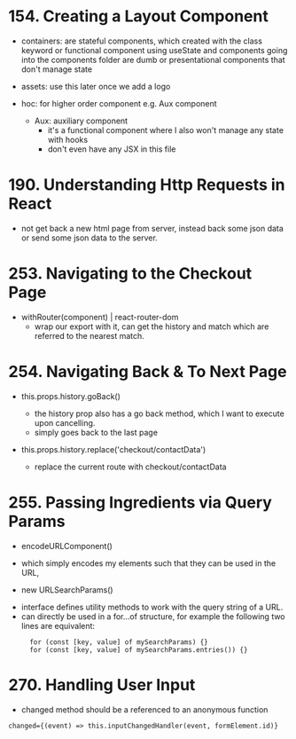 # 154. Creating a Layout Component

* containers: are stateful components, which created with the class keyword or functional component using useState and components going into the components folder are dumb or presentational components that don't manage state

* assets: use this later once we add a logo

* hoc: for higher order component e.g. Aux component
  - Aux: auxiliary component
    - it's a functional component where I also won't manage any state with hooks
    - don't even have any JSX in this file


# 190. Understanding Http Requests in React

* not get back a new html page from server, instead back some json data or send some json data to the server.

# 253. Navigating to the Checkout Page

* withRouter(component) | react-router-dom
  - wrap our export with it, can get the history and match which are referred to the nearest match.

# 254. Navigating Back & To Next Page

* this.props.history.goBack()
  - the history prop also has a go back method, which I want to execute upon cancelling.
  - simply goes back to the last page

* this.props.history.replace('checkout/contactData')
  - replace the current route with checkout/contactData

# 255. Passing Ingredients via Query Params

* encodeURLComponent()
- which simply encodes my elements such that they can be used in the URL,

* new URLSearchParams()
-  interface defines utility methods to work with the query string of a URL.
-  can directly be used in a for...of structure, for example the following two lines are equivalent:
    ```
      for (const [key, value] of mySearchParams) {}
      for (const [key, value] of mySearchParams.entries()) {}
    ```
# 270. Handling User Input

* changed method should be a referenced to an anonymous function
```
changed={(event) => this.inputChangedHandler(event, formElement.id)}
```